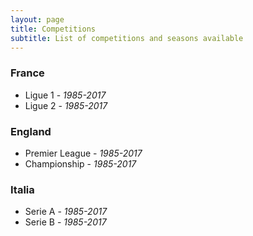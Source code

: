 ```yaml
---
layout: page
title: Competitions
subtitle: List of competitions and seasons available
---
```


### France
- Ligue 1 - *1985-2017*
- Ligue 2 - *1985-2017*

### England
- Premier League - *1985-2017*
- Championship - *1985-2017*

### Italia
- Serie A - *1985-2017*
- Serie B - *1985-2017*
